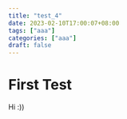 ```yaml
---
title: "test_4"
date: 2023-02-10T17:00:07+08:00
tags: ["aaa"]
categories: ["aaa"]
draft: false
---
```


# First Test

Hi :))